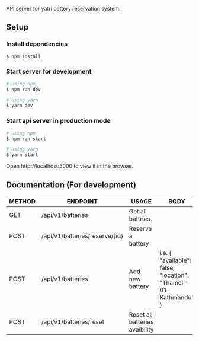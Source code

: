 API server for yatri battery reservation system.

## Setup

### Install dependencies

```bash
$ npm install
```

### Start server for development

```bash
# Using npm
$ npm run dev

# Using yarn
$ yarn dev
```

### Start api server in production mode

```bash
# Using npm
$ npm run start

# Using yarn
$ yarn start
```

Open http://localhost:5000 to view it in the browser.

## Documentation (For development)

| METHOD | ENDPOINT                       | USAGE                          | BODY                                                              | RETURNS          |
| ------ | ------------------------------ | ------------------------------ | ----------------------------------------------------------------- | ---------------- |
| GET    | /api/v1/batteries              | Get all battries               |                                                                   | Batteries        |
| POST   | /api/v1/batteries/reserve/{id} | Reserve a battery              |                                                                   | Battery          |
| POST   | /api/v1/batteries              | Add new battery                | i.e. { "available": false, "location": "Thamel - 01, Kathmandu" } | Battery          |
| POST   | /api/v1/batteries/reset        | Reset all batteries avaibility |                                                                   | No content (204) |
